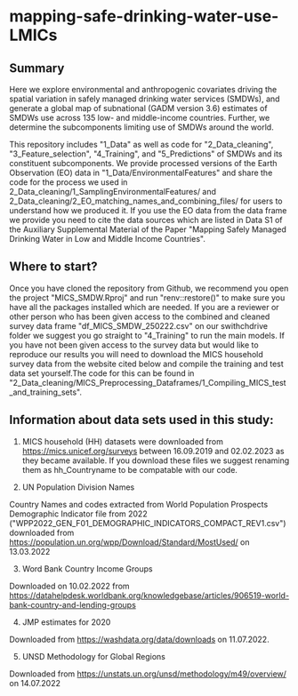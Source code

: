 # mapping-safe-drinking-water-use-LMICs

## Summary
Here we explore environmental and anthropogenic covariates driving the spatial variation in safely managed drinking water services (SMDWs), and generate a global map of subnational (GADM version 3.6) estimates of SMDWs use across 135 low- and middle-income countries. Further, we determine the subcomponents limiting use of SMDWs around the world. 

This repository includes "1_Data" as well as code for "2_Data_cleaning", "3_Feature_selection", "4_Training", and "5_Predictions" of SMDWs and its constituent subcomponents. We provide processed versions of the Earth Observation (EO) data in "1_Data/EnvironmentalFeatures" and share the code for the process we used in 2_Data_cleaning/1_SamplingEnvironmentalFeatures/ and 2_Data_cleaning/2_EO_matching_names_and_combining_files/ for users to understand how we produced it. If you use the EO data from the data frame we provide you need to cite the data sources which are listed in Data S1 of the Auxiliary Supplemental Material of the Paper "Mapping Safely Managed Drinking Water in Low and Middle Income Countries".

## Where to start?
Once you have cloned the repository from Github, we recommend you open the project "MICS_SMDW.Rproj" and run "renv::restore()" to make sure you have all the packages installed which are needed. If you are a reviewer or other person who has been given access to the combined and cleaned survey data frame "df_MICS_SMDW_250222.csv" on our swithchdrive folder we suggest you go straight to "4_Training" to run the main models. If you have not been given access to the survey data but would like to reproduce our results you will need to download the MICS household survey data from the website cited below and compile the training and test data set yourself.The code for this can be found in "2_Data_cleaning/MICS_Preprocessing_Dataframes/1_Compiling_MICS_test_and_training_sets".

## Information about data sets used in this study:

1) MICS household (HH) datasets were downloaded from https://mics.unicef.org/surveys between 16.09.2019 and 02.02.2023 as they became available. If you download these files we suggest renaming them as hh_Countryname to be compatable with our code.

2) UN Population Division Names

Country Names and codes extracted from World Population Prospects Demographic Indicator file from 2022 ("WPP2022_GEN_F01_DEMOGRAPHIC_INDICATORS_COMPACT_REV1.csv") downloaded from https://population.un.org/wpp/Download/Standard/MostUsed/ on 13.03.2022

3) Word Bank Country Income Groups

Downloaded on 10.02.2022 from https://datahelpdesk.worldbank.org/knowledgebase/articles/906519-world-bank-country-and-lending-groups 

4) JMP estimates for 2020

Downloaded from https://washdata.org/data/downloads on 11.07.2022.

5) UNSD Methodology for Global Regions

Downloaded from https://unstats.un.org/unsd/methodology/m49/overview/ on 14.07.2022

